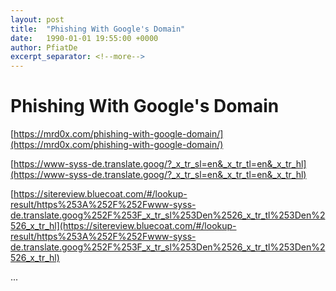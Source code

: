 ```yaml
---
layout: post
title:  "Phishing With Google's Domain"
date:   1990-01-01 19:55:00 +0000
author: PfiatDe
excerpt_separator: <!--more-->
---
```


# Phishing With Google's Domain

[https://mrd0x.com/phishing-with-google-domain/](https://mrd0x.com/phishing-with-google-domain/)

[https://www-syss-de.translate.goog/?_x_tr_sl=en&_x_tr_tl=en&_x_tr_hl](https://www-syss-de.translate.goog/?_x_tr_sl=en&_x_tr_tl=en&_x_tr_hl)

[https://sitereview.bluecoat.com/#/lookup-result/https%253A%252F%252Fwww-syss-de.translate.goog%252F%253F_x_tr_sl%253Den%2526_x_tr_tl%253Den%2526_x_tr_hl](https://sitereview.bluecoat.com/#/lookup-result/https%253A%252F%252Fwww-syss-de.translate.goog%252F%253F_x_tr_sl%253Den%2526_x_tr_tl%253Den%2526_x_tr_hl)

...
<!--more-->
